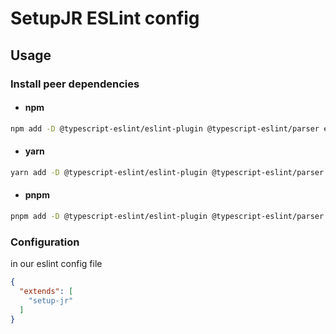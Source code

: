 # SetupJR ESLint config

## Usage

### Install peer dependencies

- #### npm

```bash
npm add -D @typescript-eslint/eslint-plugin @typescript-eslint/parser eslint eslint-config-airbnb eslint-config-prettier eslint-plugin-import eslint-plugin-import-helpers eslint-plugin-prettier prettier typescript eslint-plugin-jsx-a11y eslint-plugin-react eslint-plugin-react-hooks eslint-config-setupjr
```

- #### yarn

```bash
yarn add -D @typescript-eslint/eslint-plugin @typescript-eslint/parser eslint eslint-config-airbnb eslint-config-prettier eslint-plugin-import eslint-plugin-import-helpers eslint-plugin-prettier prettier typescript eslint-plugin-jsx-a11y eslint-plugin-react eslint-plugin-react-hooks eslint-config-setupjr
```

- #### pnpm

```bash
pnpm add -D @typescript-eslint/eslint-plugin @typescript-eslint/parser eslint eslint-config-airbnb eslint-config-prettier eslint-plugin-import eslint-plugin-import-helpers eslint-plugin-prettier prettier typescript eslint-plugin-jsx-a11y eslint-plugin-react eslint-plugin-react-hooks eslint-config-setupjr
```

### Configuration

in our eslint config file

```json
{
  "extends": [
    "setup-jr"
  ]
}
```
